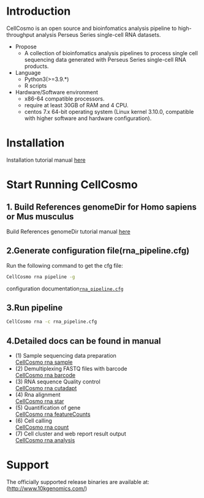 # Introduction
CellCosmo is an open source and bioinfomatics analysis pipeline to high-throughput analysis Perseus Series single-cell RNA datasets.
* Propose
   * A collection of bioinfomatics analysis pipelines to process single cell sequencing data generated with Perseus Series single-cell RNA products.
* Language
   * Python3(>=3.9.*)
   * R scripts
* Hardware/Software environment
   * x86-64 compatible processors.
   * require at least 30GB of RAM and 4 CPU.
   * centos 7.x 64-bit operating system (Linux kernel 3.10.0, compatible with higher software and hardware configuration).
# Installation
Installation tutorial manual [here](docs/install.md)

# Start Running CellCosmo
## 1. Build References  genomeDir for Homo sapiens or Mus musculus
Build References genomeDir tutorial manual [here](docs/Build_References_genomeDir.md)

## 2.Generate configuration file(rna_pipeline.cfg)
Run the following command to get the cfg file:
```bash
CellCosmo rna pipeline -g
```
configuration documentation[`rna_pipeline.cfg`](docs/rna/rna_pipeline.cfg)
## 3.Run pipeline
```bash
CellCosmo rna -c rna_pipeline.cfg
```

## 4.Detailed docs can be found in manual
* (1) Sample sequencing data preparation  
  [CellCosmo rna sample](docs/rna/sample.md)  
* (2) Demultiplexing FASTQ files with barcode  
  [CellCosmo rna barcode](docs/rna/barcode.md)  
* (3) RNA sequence Quality control  
  [CellCosmo rna cutadapt](docs/rna/cutadapt.md)  
* (4) Rna alignment  
  [CellCosmo rna star](docs/rna/star.md)  
* (5) Quantification of gene  
  [CellCosmo rna featureCounts](docs/rna/featureCounts.md)  
* (6) Cell calling  
  [CellCosmo rna count](docs/rna/count.md)  
* (7) Cell cluster and web report result output  
  [CellCosmo rna analysis](docs/rna/analysis.md)  

# Support
The officially supported release binaries are available at: (http://www.10kgenomics.com/)

